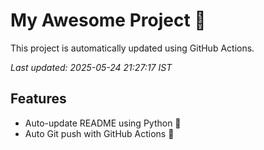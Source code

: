 # My Awesome Project 🚀

This project is automatically updated using GitHub Actions.

_Last updated: 2025-05-24 21:27:17 IST_

## Features
- Auto-update README using Python 🐍
- Auto Git push with GitHub Actions 🤖
